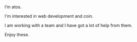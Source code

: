 I’m atos.

I'm interested in web development and coin.

I am working with a team and I have got a lot of help from them.

Enjoy these.
